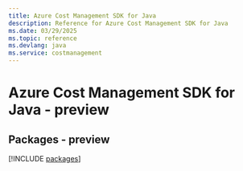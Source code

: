 ```yaml
---
title: Azure Cost Management SDK for Java
description: Reference for Azure Cost Management SDK for Java
ms.date: 03/29/2025
ms.topic: reference
ms.devlang: java
ms.service: costmanagement
---
```

# Azure Cost Management SDK for Java - preview
## Packages - preview
[!INCLUDE [packages](cost-management-index.md)]